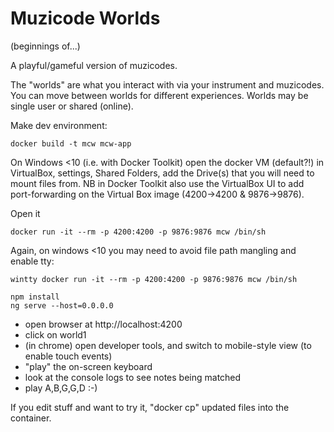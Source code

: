 # Muzicode Worlds

(beginnings of...)

A playful/gameful version of muzicodes.

The "worlds" are what you interact with via your instrument and
muzicodes. You can move between worlds for different experiences.
Worlds may be single user or shared (online).

Make dev environment:
```
docker build -t mcw mcw-app
```

On Windows <10 (i.e. with Docker Toolkit) open the docker VM (default?!) in VirtualBox, settings, Shared Folders, add the Drive(s) that you will need to mount files from.
NB in Docker Toolkit also use the VirtualBox UI to add port-forwarding on the Virtual Box image (4200->4200 & 9876->9876).

Open it
```
docker run -it --rm -p 4200:4200 -p 9876:9876 mcw /bin/sh
```

Again, on windows <10 you may need to avoid file path mangling and enable tty:
```
wintty docker run -it --rm -p 4200:4200 -p 9876:9876 mcw /bin/sh
```

```
npm install 
ng serve --host=0.0.0.0
```

- open browser at http://localhost:4200
- click on world1
- (in chrome) open developer tools, and switch to mobile-style view (to enable touch events)
- "play" the on-screen keyboard
- look at the console logs to see notes being matched
- play A,B,G,G,D :-)

If you edit stuff and want to try it, "docker cp" updated files into the container.

